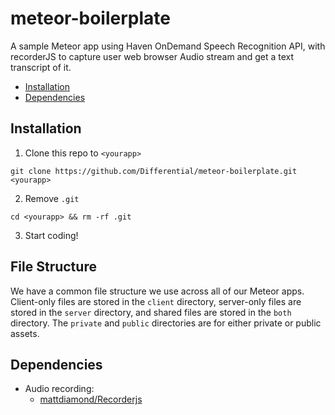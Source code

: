 # meteor-boilerplate

A sample Meteor app using Haven OnDemand Speech Recognition API, with recorderJS to capture user web browser Audio stream and get a text transcript of it.

* [Installation](#installation)
* [Dependencies](#dependencies)



## <a name="installation"></a> Installation

1. Clone this repo to `<yourapp>`

  `git clone https://github.com/Differential/meteor-boilerplate.git <yourapp>`

2. Remove `.git`

  `cd <yourapp> && rm -rf .git`

3. Start coding!

## <a name="file-structure"></a> File Structure

We have a common file structure we use across all of our Meteor apps. Client-only files are stored in the `client` directory, server-only files are stored in the `server` directory, and shared files are stored in the `both` directory. The `private` and `public` directories are for either private or public assets. 


## <a name="dependencies"></a> Dependencies

* Audio recording:
  * [mattdiamond/Recorderjs](https://github.com/mattdiamond/Recorderjs)
